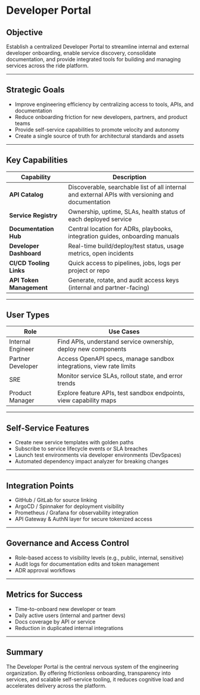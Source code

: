 # Developer Portal

## Objective
Establish a centralized Developer Portal to streamline internal and external developer onboarding, enable service discovery, consolidate documentation, and provide integrated tools for building and managing services across the ride platform.

---

## Strategic Goals
- Improve engineering efficiency by centralizing access to tools, APIs, and documentation
- Reduce onboarding friction for new developers, partners, and product teams
- Provide self-service capabilities to promote velocity and autonomy
- Create a single source of truth for architectural standards and assets

---

## Key Capabilities
| Capability | Description |
|------------|-------------|
| **API Catalog** | Discoverable, searchable list of all internal and external APIs with versioning and documentation |
| **Service Registry** | Ownership, uptime, SLAs, health status of each deployed service |
| **Documentation Hub** | Central location for ADRs, playbooks, integration guides, onboarding manuals |
| **Developer Dashboard** | Real-time build/deploy/test status, usage metrics, open incidents |
| **CI/CD Tooling Links** | Quick access to pipelines, jobs, logs per project or repo |
| **API Token Management** | Generate, rotate, and audit access keys (internal and partner-facing) |

---

## User Types
| Role | Use Cases |
|------|-----------|
| Internal Engineer | Find APIs, understand service ownership, deploy new components |
| Partner Developer | Access OpenAPI specs, manage sandbox integrations, view rate limits |
| SRE | Monitor service SLAs, rollout state, and error trends |
| Product Manager | Explore feature APIs, test sandbox endpoints, view capability maps |

---

## Self-Service Features
- Create new service templates with golden paths
- Subscribe to service lifecycle events or SLA breaches
- Launch test environments via developer environments (DevSpaces)
- Automated dependency impact analyzer for breaking changes

---

## Integration Points
- GitHub / GitLab for source linking
- ArgoCD / Spinnaker for deployment visibility
- Prometheus / Grafana for observability integration
- API Gateway & AuthN layer for secure tokenized access

---

## Governance and Access Control
- Role-based access to visibility levels (e.g., public, internal, sensitive)
- Audit logs for documentation edits and token management
- ADR approval workflows

---

## Metrics for Success
- Time-to-onboard new developer or team
- Daily active users (internal and partner devs)
- Docs coverage by API or service
- Reduction in duplicated internal integrations

---

## Summary
The Developer Portal is the central nervous system of the engineering organization. By offering frictionless onboarding, transparency into services, and scalable self-service tooling, it reduces cognitive load and accelerates delivery across the platform.
